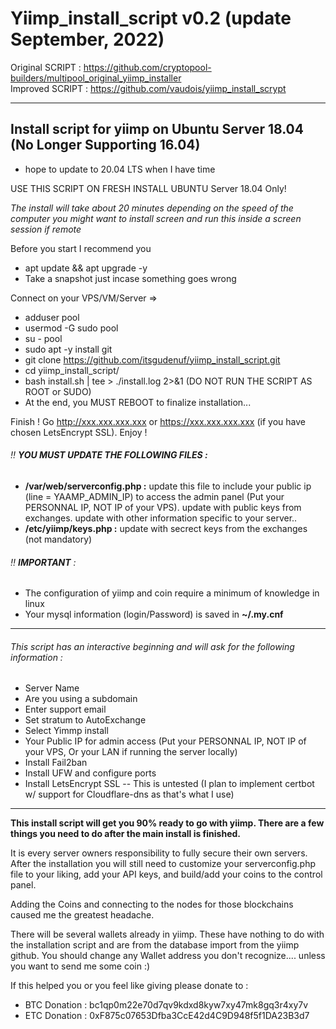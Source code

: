 # Yiimp_install_script v0.2 (update September, 2022)

Original SCRIPT : https://github.com/cryptopool-builders/multipool_original_yiimp_installer  
Improved SCRIPT : https://github.com/vaudois/yiimp_install_scrypt


***********************************

## Install script for yiimp on Ubuntu Server 18.04  (No Longer Supporting 16.04)  
* hope to update to 20.04 LTS when I have time

USE THIS SCRIPT ON FRESH INSTALL UBUNTU Server 18.04 Only!
  
_The install will take about 20 minutes depending on the speed of the computer you might want to install screen and run this inside a screen session if remote_  

Before you start I recommend you
- apt update && apt upgrade -y  
- Take a snapshot just incase something goes wrong
  
  
Connect on your VPS/VM/Server =>
- adduser pool
- usermod -G sudo pool
- su - pool
- sudo apt -y install git
- git clone https://github.com/itsgudenuf/yiimp_install_script.git
- cd yiimp_install_script/
- bash install.sh | tee > ./install.log 2>&1 (DO NOT RUN THE SCRIPT AS ROOT or SUDO)
- At the end, you MUST REBOOT to finalize installation...

Finish !
Go http://xxx.xxx.xxx.xxx or https://xxx.xxx.xxx.xxx (if you have chosen LetsEncrypt SSL). Enjoy !

###### :bangbang: **YOU MUST UPDATE THE FOLLOWING FILES :**
- **/var/web/serverconfig.php :** update this file to include your public ip (line = YAAMP_ADMIN_IP) to access the admin panel (Put your PERSONNAL IP, NOT IP of your VPS). update with public keys from exchanges. update with other information specific to your server..
- **/etc/yiimp/keys.php :** update with secrect keys from the exchanges (not mandatory)


###### :bangbang: **IMPORTANT** : 

- The configuration of yiimp and coin require a minimum of knowledge in linux
- Your mysql information (login/Password) is saved in **~/.my.cnf**

***********************************

###### This script has an interactive beginning and will ask for the following information :

- Server Name 
- Are you using a subdomain
- Enter support email
- Set stratum to AutoExchange
- Select Yimmp install
- Your Public IP for admin access (Put your PERSONNAL IP, NOT IP of your VPS, Or your LAN if running the server locally)
- Install Fail2ban
- Install UFW and configure ports
- Install LetsEncrypt SSL  -- This is untested (I plan to implement certbot w/ support for Cloudflare-dns as that's what I use)

***********************************

**This install script will get you 90% ready to go with yiimp. There are a few things you need to do after the main install is finished.**

It is every server owners responsibility to fully secure their own servers. After the installation you will still need to customize your serverconfig.php file to your liking, add your API keys, and build/add your coins to the control panel. 

Adding the Coins and connecting to the nodes for those blockchains caused me the greatest headache.

There will be several wallets already in yiimp. These have nothing to do with the installation script and are from the database import from the yiimp github. 
You should change any Wallet address you don't recognize.... unless you want to send me some coin :)


If this helped you or you feel like giving please donate to : 
- BTC Donation : bc1qp0m22e70d7qv9kdxd8kyw7xy47mk8gq3r4xy7v
- ETC Donation : 0xF875c07653Dfba3CcE42d4C9D948f5f1DA23B3d7 
